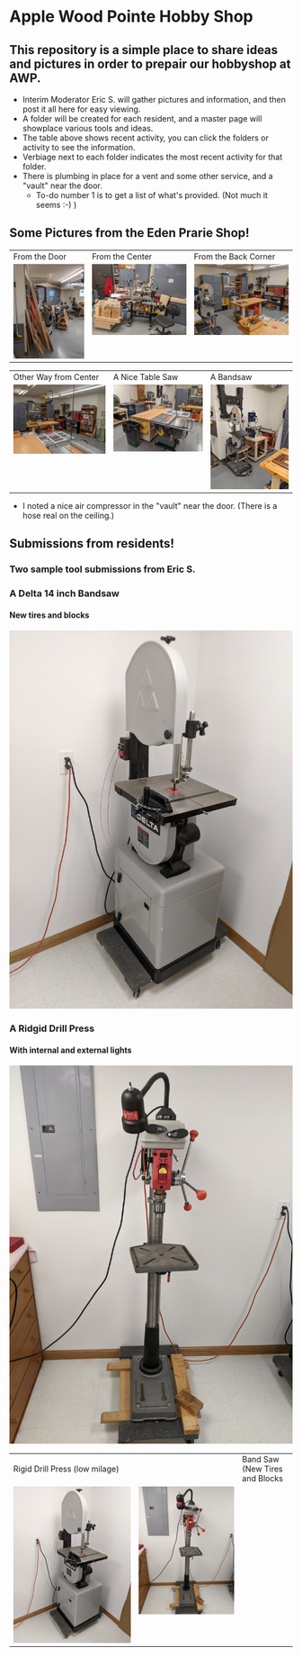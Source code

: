 #  Apple Wood Pointe Hobby Shop

## This repository is a simple place to share ideas and pictures in order to prepair our hobbyshop at AWP.

- Interim Moderator Eric S. will gather pictures and information, and then post it all here for easy viewing.
- A folder will be created for each resident, and a master page will showplace various tools and ideas.
- The table above shows recent activity, you can click the folders or activity to see the information.
- Verbiage next to each folder indicates the most recent activity for that folder.
- There is plumbing in place for a vent and some other service, and a "vault" near the door.
  - To-do number 1 is to get a list of what's provided.  (Not much it seems :-)  )


## Some Pictures from the Eden Prarie Shop!


<table>
  <tr>
    <td>From the Door</td>
     <td>From the Center</td>
     <td>From the Back Corner</td>
  </tr>
  <tr>
    <td valign="top"><img src="./Other-Shops/Thumbnails/EP-Shop-1-T.jpg"></td>
    <td valign="top"><img src="./Other-Shops/Thumbnails/Ep-Shop-2-T.jpg"></td>
    <td valign="top"><img src="./Other-Shops/Thumbnails/EP-Shop-3-T.jpg"></td>
  </tr>
 </table>

<table>
  <tr>
    <td>Other Way from Center</td>
     <td>A Nice Table Saw</td>
     <td>A Bandsaw</td>
  </tr>
  <tr>
    <td valign="top"><img src="./Other-Shops/Thumbnails/EP-Shop-4-T.jpg"></td>
    <td valign="top"><img src="./Other-Shops/Thumbnails/EP-Shop-5-T.jpg"></td>
    <td valign="top"><img src="./Other-Shops/Thumbnails/EP-Shop-6-T.jpg"></td>
  </tr>
 </table>



- I noted a nice air compressor in the "vault" near the door.  (There is a hose real on the ceiling.)


## Submissions from residents!

### Two sample tool submissions from Eric S.

### A Delta 14 inch Bandsaw
#### New tires and blocks

![AppleWood-Pointe](Eric-S/Band-Saw.jpg)

### A Ridgid Drill Press
#### With internal and external lights

![AppleWood-Pointe](Eric-S/Drill-Press.jpg)


<table>
  <tr>
    <td>Rigid Drill Press (low milage)</td>
     <td></td>
     <td>Band Saw (New Tires and Blocks</td>
  </tr>
  <tr>
    <td valign="top"><img src="./Eric-S/Band-Saw.jpg"></td>
    <td valign="top"><img src="./Eric-S/Drill-Press.jpg"></td>
  </tr>
 </table>
